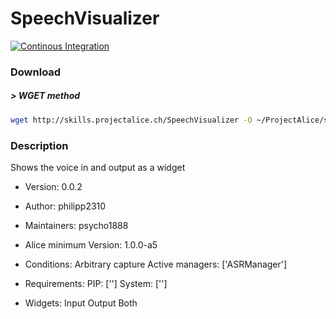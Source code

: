 # SpeechVisualizer

[![Continous Integration](https://gitlab.com/project-alice-assistant/skills/skill_SpeechVisualizer/badges/master/pipeline.svg)](https://gitlab.com/project-alice-assistant/skills/skill_SpeechVisualizer/pipelines/latest)

### Download

##### > WGET method
```bash
wget http://skills.projectalice.ch/SpeechVisualizer -O ~/ProjectAlice/system/skillInstallTickets/SpeechVisualizer.install
```

### Description
Shows the voice in and output as a widget

- Version: 0.0.2
- Author: philipp2310
- Maintainers: psycho1888
- Alice minimum Version: 1.0.0-a5
- Conditions:
    Arbitrary capture
    Active managers: ['ASRManager']

- Requirements:
    PIP: ['']
    System: ['']

- Widgets:
    Input
    Output
    Both

